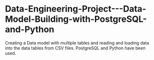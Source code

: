 # Data-Engineering-Project---Data-Model-Building-with-PostgreSQL-and-Python
Creating a Data model with multiple tables and reading and loading data into the data tables from CSV files. PostgreSQL and Python have been used.
